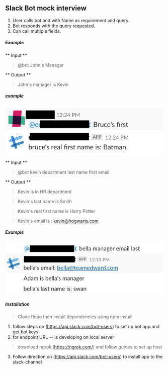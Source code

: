 ## Slack Bot mock interview
1. User calls bot and with Name as requirement and query.
2. Bot responds with the query requested.
3. Can call multiple fields.

##### Example
** Input **
> @bot John's Manager

** Output **
> John's manager is Kevin

##### example
![bruce](/bruce.png)

** Input **
> @bot kevin department last name first email

** Output **
> Kevin is in HR department

> Kevin's last name is Smith

> Kevin's real first name is Harry Potter

> Kevin's email is : kevin@hogwarts.com

##### Example
![bella](/bella.png)


##### Installation
> Clone Repo then install dependencies using npm install
1. follow steps on (https://api.slack.com/bot-users) to set up bot app and get bot keys
2. for endpoint URL -- is developing on local server
  > download ngrok (https://ngrok.com/) and follow guides to set up host
3. Follow direction on (https://api.slack.com/bot-users) to install app to the slack-channel
